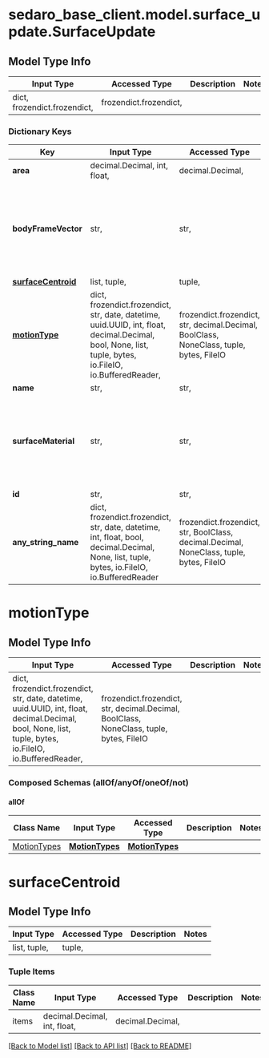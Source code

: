 # sedaro_base_client.model.surface_update.SurfaceUpdate

## Model Type Info
Input Type | Accessed Type | Description | Notes
------------ | ------------- | ------------- | -------------
dict, frozendict.frozendict,  | frozendict.frozendict,  |  | 

### Dictionary Keys
Key | Input Type | Accessed Type | Description | Notes
------------ | ------------- | ------------- | ------------- | -------------
**area** | decimal.Decimal, int, float,  | decimal.Decimal,  |  | 
**bodyFrameVector** | str,  | str,  | Relationship to a &#x60;BodyFrameVector&#x60; block. Reverse key: &#x60;BodyFrameVector.surfaces&#x60;. On delete: &#x60;RESTRICT&#x60; (prevent referenced block from being deleted while relationship to this one exists). | 
**[surfaceCentroid](#surfaceCentroid)** | list, tuple,  | tuple,  |  | 
**[motionType](#motionType)** | dict, frozendict.frozendict, str, date, datetime, uuid.UUID, int, float, decimal.Decimal, bool, None, list, tuple, bytes, io.FileIO, io.BufferedReader,  | frozendict.frozendict, str, decimal.Decimal, BoolClass, NoneClass, tuple, bytes, FileIO |  | 
**name** | str,  | str,  |  | 
**surfaceMaterial** | str,  | str,  | Relationship to a &#x60;SurfaceMaterial&#x60; block. Reverse key: &#x60;SurfaceMaterial.surfaces&#x60;. On delete: &#x60;RESTRICT&#x60; (prevent referenced block from being deleted while relationship to this one exists). | 
**id** | str,  | str,  |  | [optional] 
**any_string_name** | dict, frozendict.frozendict, str, date, datetime, int, float, bool, decimal.Decimal, None, list, tuple, bytes, io.FileIO, io.BufferedReader | frozendict.frozendict, str, BoolClass, decimal.Decimal, NoneClass, tuple, bytes, FileIO | any string name can be used but the value must be the correct type | [optional]

# motionType

## Model Type Info
Input Type | Accessed Type | Description | Notes
------------ | ------------- | ------------- | -------------
dict, frozendict.frozendict, str, date, datetime, uuid.UUID, int, float, decimal.Decimal, bool, None, list, tuple, bytes, io.FileIO, io.BufferedReader,  | frozendict.frozendict, str, decimal.Decimal, BoolClass, NoneClass, tuple, bytes, FileIO |  | 

### Composed Schemas (allOf/anyOf/oneOf/not)
#### allOf
Class Name | Input Type | Accessed Type | Description | Notes
------------- | ------------- | ------------- | ------------- | -------------
[MotionTypes](MotionTypes.md) | [**MotionTypes**](MotionTypes.md) | [**MotionTypes**](MotionTypes.md) |  | 

# surfaceCentroid

## Model Type Info
Input Type | Accessed Type | Description | Notes
------------ | ------------- | ------------- | -------------
list, tuple,  | tuple,  |  | 

### Tuple Items
Class Name | Input Type | Accessed Type | Description | Notes
------------- | ------------- | ------------- | ------------- | -------------
items | decimal.Decimal, int, float,  | decimal.Decimal,  |  | 

[[Back to Model list]](../../README.md#documentation-for-models) [[Back to API list]](../../README.md#documentation-for-api-endpoints) [[Back to README]](../../README.md)

